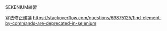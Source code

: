 SEKENIUM練習


寫法修正建議
https://stackoverflow.com/questions/69875125/find-element-by-commands-are-deprecated-in-selenium
